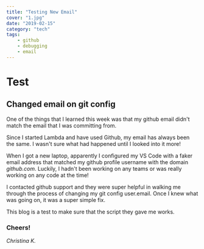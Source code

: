 ```yaml
---
title: "Testing New Email"
cover: "1.jpg"
date: "2019-02-15"
category: "tech"
tags:
    - github
    - debugging
    - email
---
```


# Test

## Changed email on git config

One of the things that I learned this week was that my github email didn't match the email that I was committing from. 

Since I started Lambda and have used Github, my email has always been the same. I wasn't sure what had happened until I looked into it more! 

When I got a new laptop, apparently I configured my VS Code with a faker email address that matched my github profile username with the domain _github.com_. Luckily, I hadn't been working on any teams or was really working on any code at the time! 

I contacted github support and they were super helpful in walking me through the process of changing my git config user.email. Once I knew what was going on, it was a super simple fix. 

This blog is a test to make sure that the script they gave me works. 

### Cheers!

_Christina K._

